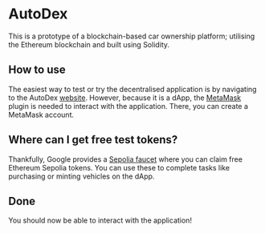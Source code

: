 # AutoDex

This is a prototype of a blockchain-based car ownership platform; utilising the Ethereum blockchain and built using Solidity.

## How to use

The easiest way to test or try the decentralised application is by navigating to the AutoDex [website](https://autodex.vercel.app/).
However, because it is a dApp, the [MetaMask](https://metamask.io/en-GB/download) plugin is needed to interact with the application. There, you can create a MetaMask account.

## Where can I get free test tokens?

Thankfully, Google provides a [Sepolia faucet](https://cloud.google.com/application/web3/faucet/ethereum/sepolia) where you can claim free Ethereum Sepolia tokens. You can use these to complete tasks like purchasing or minting vehicles on the dApp.

## Done

You should now be able to interact with the application!
